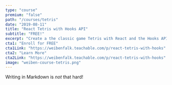 ```yaml
---
type: "course"
premium: "false"
path: "/courses/tetris"
date: "2019-08-11"
title: "React Tetris with Hooks API"
subtitle: "FREE!"
excerpt: "Create a the classic game Tetris with React and the Hooks API. Are you a developer that like \"code along\" style learning? Do you want to learn React in a real world project oriented course? Do you like quick learning and straight down to the point? Then this is the course for you!"
cta1: "Enroll for FREE"
cta1Link: "https://weibenfalk.teachable.com/p/react-tetris-with-hooks"
cta2: "Learn More"
cta2Link: "https://weibenfalk.teachable.com/p/react-tetris-with-hooks"
image: "weiben-course-tetris.png"
---
```

Writing in Markdown is _not_ that hard!